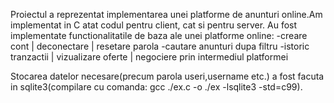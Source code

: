 


Proiectul a reprezentat implementarea unei platforme de anunturi online.Am implementat in C atat codul pentru client, cat si pentru server.
Au fost implementate functionalitatile de baza ale unei platforme online:
  -creare cont | deconectare | resetare parola
  -cautare anunturi dupa filtru
  -istoric tranzactii | vizualizare oferte | negociere prin intermediul platformei
  
Stocarea datelor necesare(precum parola useri,username etc.) a fost facuta in sqlite3(compilare cu comanda: gcc ./ex.c -o ./ex -lsqlite3 -std=c99).
